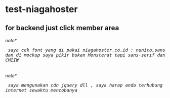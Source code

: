 # test-niagahoster


## for backend just click member area

###### note* <pre> saya cek font yang di pakai niagahoster.co.id : nunito,sans-serif dan di mockup  saya pikir bukan Monsterat tapi sans-serif dan roboto. CMIIW </pre>
###### note* <pre> saya mengunakan cdn jquery dll , saya harap anda terhubung ke internet sewaktu mencobanya </pre>
